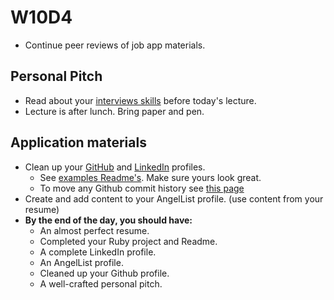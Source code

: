 # W10D4
* Continue peer reviews of job app materials.  

## Personal Pitch
* Read about your [interviews skills][personal-pitch] before today's lecture.  
* Lecture is after lunch.  Bring paper and pen.

## Application materials
* Clean up your [GitHub][github] and [LinkedIn][linkedin] profiles.  
   * See [examples Readme's][readme].  Make sure yours look great.
   * To move any Github commit history see [this page][github-history]
* Create and add content to your AngelList profile. (use content from your resume)
* **By the end of the day, you should have:**
  * An almost perfect resume.
  * Completed your Ruby project and Readme.
  * A complete LinkedIn profile.
  * An AngelList profile.
  * Cleaned up your Github profile.
  * A well-crafted personal pitch.

[github-history]: https://github.com/appacademy/ruby-curriculum/blob/master/w1d5/git-fix-authorship.md#the-command

[github]: ../self-presentation/github.md
[linkedin]: ../self-presentation/linkedin.md
[readme]: ../self-presentation/example_readmes.md
[personal-pitch]: ../self-presentation/personal-pitch.md
